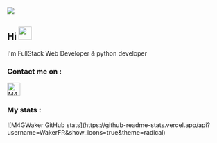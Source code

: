 <img src="https://cdn.discordapp.com/attachments/889953525122093080/1036622868064247909/M4GWaker_1.png">

<h2 align='left'>Hi <img src="https://raw.githubusercontent.com/MartinHeinz/MartinHeinz/master/wave.gif" width="30px"></h2>
<p align='left'>I'm FullStack Web Developer & python developer</p>

<h3 align="left">Contact me on :</h3>
<a href="https://t.me/levraiwaker" target="blank"><img align="center" src="https://upload.wikimedia.org/wikipedia/commons/thumb/8/83/Telegram_2019_Logo.svg/1200px-Telegram_2019_Logo.svg.png" alt="M4GWaker#0001" height="30" width="30" /></a>

<h3 align="left">My stats :</h3>
![M4GWaker GitHub stats](https://github-readme-stats.vercel.app/api?username=WakerFR&show_icons=true&theme=radical)
